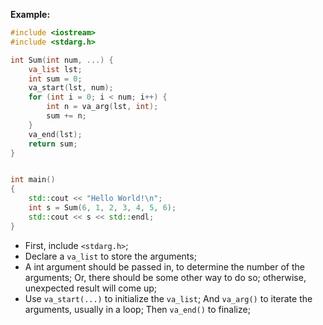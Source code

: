 **Example:**
```C++
#include <iostream>
#include <stdarg.h>

int Sum(int num, ...) {
	va_list lst;
	int sum = 0;
	va_start(lst, num);
	for (int i = 0; i < num; i++) {
		int n = va_arg(lst, int);
		sum += n;
	}
	va_end(lst);
	return sum;
}


int main()
{
    std::cout << "Hello World!\n";
	int s = Sum(6, 1, 2, 3, 4, 5, 6);
	std::cout << s << std::endl;
}

```
- First, include `<stdarg.h>`;
- Declare a `va_list` to store the arguments;
- A int argument should be passed in, to determine the number of the arguments; Or, there should be some other way to do so; otherwise, unexpected result will come up;
- Use `va_start(...)` to initialize the `va_list`; And `va_arg()` to iterate the arguments, usually in a loop; Then `va_end()` to finalize;
